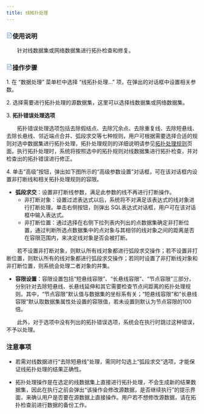```yaml
---
title: 线拓扑处理
---
```


### ![](img/read.gif)使用说明

　　针对线数据集或网络数据集进行拓扑检查和修复。

### ![](img/read.gif)操作步骤

1\.  在 “数据处理” 菜单栏中选择 “线拓扑处理...” 项，在弹出的对话框中设置相关参数。

2\.  选择需要进行拓扑处理的源数据集，这里可以选择线数据集或网络数据集。

3\.  **拓扑错误处理选项**

　　拓扑错误处理选项包括去除假结点、去除冗余点、去除重复线、去除短悬线、去除长悬线、邻近端点合并、弧段求交等七种规则，用户可根据需要选择合适的规则对选中数据集进行拓扑处理，拓扑处理规则的详细说明请参见[拓扑处理规则](TopoProcess.html)页面。执行拓扑处理时，系统将按照选中的拓扑规则对线数据集进行拓扑检查，并对检查出的拓扑错误进行修正。

4\. 单击“高级”按钮，弹出如下图所示的“高级参数设置”对话框，可在该对话框内设置非打断线和相关拓扑处理规则的容限。


-   **弧段求交**：设置非打断线参数，满足此参数的线不再进行打断操作。
    -   非打断对象：设置过滤表达式以后，系统将不对满足该表达式的线对象进行打断处理。单击右侧按钮，则弹出 SQL表达式对话框，用户可在该对话框中输入表达式。
    -   非打断位置：通过选择在右侧下拉列表内列出的点数据集确定非打断位置，通过判断所选点数据集中的点对象与其相邻的线对象之间的距离是否在容限范围内，来决定线对象是否会被打断。

　　若不设置非打断对象，则默认所有线对象都进行弧段求交操作；若不设置非打断位置，则默认所有的线对象都进行弧段求交操作；若同时设置了非打断线对象和非打断位置，则系统会处理二者对象的并集。

-   **容限设置**：容限设置包括“短悬线容限”、“长悬线容限”、“节点容限”三部分，分别针对去除短悬线、长悬线延伸和其它需要检查节点间距离的拓扑处理规则。其中，“节点容限”默认值与数据集的坐标系有关；“短悬线容限”和“长悬线容限”默认取数据集属性处设置的容限值，若未设置则默认为节点容限的100倍。

　　此外，对于选项中没有列出的拓扑错误选项，系统会在执行时跳过这种错误，不予以处理。
    

### 注意事项

* 若需对线数据进行“去除短悬线”处理，需同时勾选上“弧段求交”选项，才能保证线拓扑处理的结果正确性。

* 拓扑处理操作是在选定的线数据集上直接进行拓扑处理，不会生成新的结果数据集，因此在执行之前会弹出“该操作会修改源数据，是否继续执行”的提示界面，来确认用户是否要在源数据上直接操作。用户若不想修改源数据，请在拓扑检查前进行数据的备份工作。


